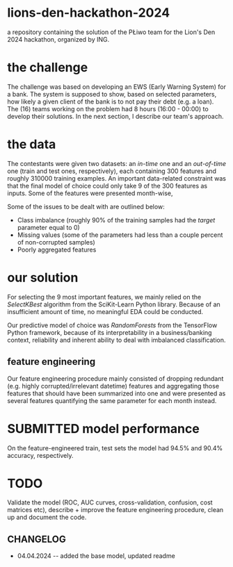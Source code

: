 # lions-den-hackathon-2024
a repository containing the solution of the PŁiwo team for the Lion's Den 2024 hackathon, organized by ING. 

# the challenge 

The challenge was based on developing an EWS (Early Warning System) for a bank. The system is supposed to show, based on selected parameters, how likely a given client of the bank is to not pay their debt (e.g. a loan). The (16) teams working on the problem had 8 hours (16:00 - 00:00) to develop their solutions. In the next section, I describe our team's approach.   

# the data

The contestants were given two datasets: an *in-time* one and an *out-of-time* one (train and test ones, respectively), each containing 300 features and roughly 310000 training examples. An important data-related constraint was that the final model of choice could only take 9 of the 300 features as inputs. Some of the features were presented month-wise,  

Some of the issues to be dealt with are outlined below:

- Class imbalance (roughly 90% of the training samples had the *target* parameter equal to 0)
- Missing values (some of the parameters had less than a couple percent of non-corrupted samples)
- Poorly aggregated features

# our solution

For selecting the 9 most important features, we mainly relied on the *SelectKBest* algorithm from the SciKit-Learn Python library. Because of an insufficient amount of time, no meaningful EDA could be conducted. 

Our predictive model of choice was *RandomForests* from the TensorFlow Python framework, because of its interpretability in a business/banking context, reliability and inherent ability to deal with imbalanced classification. 

## feature engineering 

Our feature engineering procedure mainly consisted of dropping redundant (e.g. highly corrupted/irrelevant datetime) features and aggregating those features that should have been summarized into one and were presented as several features quantifying the same parameter for each month instead. 

# SUBMITTED model performance

On the feature-engineered train, test sets the model had 94.5% and 90.4% accuracy, respectively. 

# TODO

Validate the model (ROC, AUC curves, cross-validation, confusion, cost matrices etc), describe + improve the feature engineering procedure, clean up and document the code.

## CHANGELOG
- 04.04.2024 -- added the base model, updated readme 
